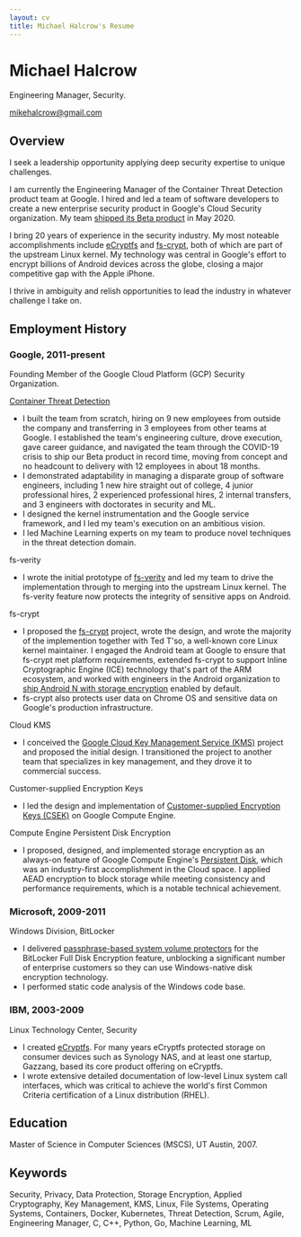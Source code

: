 ```yaml
---
layout: cv
title: Michael Halcrow's Resume
---
```

# Michael Halcrow
Engineering Manager, Security.

<div id="webaddress">
<a href="mikehalcrow@gmail.com">mikehalcrow@gmail.com</a>
</div>

## Overview

I seek a leadership opportunity applying deep security expertise to
unique challenges.

I am currently the Engineering Manager of the Container Threat
Detection product team at Google. I hired and led a team of software
developers to create a new enterprise security product in Google's
Cloud Security organization. My team <a
href="https://cloud.google.com/security-command-center/docs/concepts-container-threat-detection-overview">shipped
its Beta product</a> in May 2020.

I bring 20 years of experience in the security industry. My most
noteable accomplishments include <a
href="https://www.linuxjournal.com/article/9400">eCryptfs</a> and <a
href="https://lwn.net/Articles/639427/">fs-crypt</a>, both of which
are part of the upstream Linux kernel. My technology was central in
Google's effort to encrypt billions of Android devices across the
globe, closing a major competitive gap with the Apple iPhone.

I thrive in ambiguity and relish opportunities to lead the industry in
whatever challenge I take on.

## Employment History

### Google, 2011-present

Founding Member of the Google Cloud Platform (GCP) Security Organization.

<a
href="https://cloud.google.com/security-command-center/docs/concepts-container-threat-detection-overview">Container Threat Detection</a>

 * I built the team from scratch, hiring on 9 new employees from
   outside the company and transferring in 3 employees from other
   teams at Google. I established the team's engineering culture,
   drove execution, gave career guidance, and navigated the team
   through the COVID-19 crisis to ship our Beta product in record
   time, moving from concept and no headcount to delivery with 12
   employees in about 18 months.
 * I demonstrated adaptability in managing a disparate group of
   software engineers, including 1 new hire straight out of college, 4
   junior professional hires, 2 experienced professional hires, 2
   internal transfers, and 3 engineers with doctorates in security and
   ML.
 * I designed the kernel instrumentation and the Google service
   framework, and I led my team's execution on an ambitious vision.
 * I led Machine Learning experts on my team to produce novel
   techniques in the threat detection domain.

fs-verity

 * I wrote the initial prototype of <a
   href="https://www.youtube.com/watch?v=Aw5h6aBhu6M">fs-verity</a>
   and led my team to drive the implementation through to merging into
   the upstream Linux kernel. The fs-verity feature now protects the
   integrity of sensitive apps on Android.

fs-crypt

 * I proposed the <a
   href="https://lwn.net/Articles/639427/">fs-crypt</a> project, wrote
   the design, and wrote the majority of the implemention together
   with Ted T'so, a well-known core Linux kernel maintainer. I engaged
   the Android team at Google to ensure that fs-crypt met platform
   requirements, extended fs-crypt to support Inline Cryptographic
   Engine (ICE) technology that's part of the ARM ecosystem, and
   worked with engineers in the Android organization to <a
   href="https://android-developers.googleblog.com/2016/11/pixel-security-better-faster-stronger.html">ship
   Android N with storage encryption</a> enabled by default.
 * fs-crypt also protects user data on Chrome OS and sensitive data on
   Google's production infrastructure.

Cloud KMS

 * I conceived the <a href="https://cloud.google.com/kms">Google Cloud
   Key Management Service (KMS)</a> project and proposed the initial
   design. I transitioned the project to another team that specializes
   in key management, and they drove it to commercial success.

Customer-supplied Encryption Keys

 * I led the design and implementation of <a
   href="https://cloud.google.com/security/encryption-at-rest/customer-supplied-encryption-keys">Customer-supplied
   Encryption Keys (CSEK)</a> on Google Compute Engine.

Compute Engine Persistent Disk Encryption

 * I proposed, designed, and implemented storage encryption as an
   always-on feature of Google Compute Engine's <a
   href="https://cloud.google.com/persistent-disk">Persistent
   Disk</a>, which was an industry-first accomplishment in the Cloud
   space. I applied AEAD encryption to block storage while meeting
   consistency and performance requirements, which is a notable
   technical achievement.

### Microsoft, 2009-2011

Windows Division, BitLocker

 * I delivered <a
   href="https://docs.microsoft.com/en-us/windows/security/information-protection/bitlocker/bitlocker-group-policy-settings#bkmk-ospw">passphrase-based
   system volume protectors</a> for the BitLocker Full Disk Encryption
   feature, unblocking a significant number of enterprise customers so
   they can use Windows-native disk encryption technology.
 * I performed static code analysis of the Windows code base.

### IBM, 2003-2009

Linux Technology Center, Security

 * I created <a
   href="https://www.linuxjournal.com/article/9400">eCryptfs</a>. For
   many years eCryptfs protected storage on consumer devices such as
   Synology NAS, and at least one startup, Gazzang, based its core
   product offering on eCryptfs.
 * I wrote extensive detailed documentation of low-level Linux system
   call interfaces, which was critical to achieve the world's first
   Common Criteria certification of a Linux distribution (RHEL).

## Education

Master of Science in Computer Sciences (MSCS), UT Austin, 2007.

## Keywords

Security, Privacy, Data Protection, Storage Encryption, Applied
Cryptography, Key Management, KMS, Linux, File Systems, Operating
Systems, Containers, Docker, Kubernetes, Threat Detection, Scrum,
Agile, Engineering Manager, C, C++, Python, Go, Machine Learning, ML